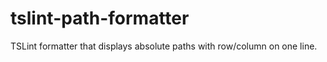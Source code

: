 tslint-path-formatter
=====================

TSLint formatter that displays absolute paths with row/column on one line.
